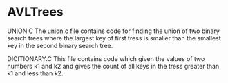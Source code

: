 # AVLTrees
  UNION.C
  The union.c file contains code for finding the union of two binary search trees where the largest key of first tress is smaller than the smallest key in the second binary search tree.
  
  DICITIONARY.C
  This file contains code which given the values of two numbers k1 and k2 and gives the count of all keys in the tress greater than k1 and less than k2.
